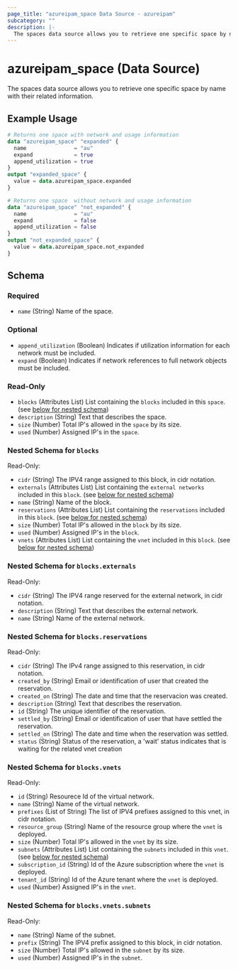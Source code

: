 ```yaml
---
page_title: "azureipam_space Data Source - azureipam"
subcategory: ""
description: |-
  The spaces data source allows you to retrieve one specific space by name with their related information.
---
```


# azureipam_space (Data Source)

The spaces data source allows you to retrieve one specific space by name with their related information.

## Example Usage

```terraform
# Returns one space with network and usage information
data "azureipam_space" "expanded" {
  name               = "au"
  expand             = true
  append_utilization = true
}
output "expanded_space" {
  value = data.azureipam_space.expanded
}

# Returns one space  without network and usage information
data "azureipam_space" "not_expanded" {
  name               = "au"
  expand             = false
  append_utilization = false
}
output "not_expanded_space" {
  value = data.azureipam_space.not_expanded
}
```

<!-- schema generated by tfplugindocs -->
## Schema

### Required

- `name` (String) Name of the space.

### Optional

- `append_utilization` (Boolean) Indicates if utilization information for each network must be included.
- `expand` (Boolean) Indicates if network references to full network objects must be included.

### Read-Only

- `blocks` (Attributes List) List containing the `blocks` included in this `space`. (see [below for nested schema](#nestedatt--blocks))
- `description` (String) Text that describes the space.
- `size` (Number) Total IP's allowed in the `space` by its size.
- `used` (Number) Assigned IP's in the `space`.

<a id="nestedatt--blocks"></a>
### Nested Schema for `blocks`

Read-Only:

- `cidr` (String) The IPV4 range assigned to this block, in cidr notation.
- `externals` (Attributes List) List containing the `external networks` included in this `block`. (see [below for nested schema](#nestedatt--blocks--externals))
- `name` (String) Name of the block.
- `reservations` (Attributes List) List containing the `reservations` included in this `block`. (see [below for nested schema](#nestedatt--blocks--reservations))
- `size` (Number) Total IP's allowed in the `block` by its size.
- `used` (Number) Assigned IP's in the `block`.
- `vnets` (Attributes List) List containing the `vnet` included in this `block`. (see [below for nested schema](#nestedatt--blocks--vnets))

<a id="nestedatt--blocks--externals"></a>
### Nested Schema for `blocks.externals`

Read-Only:

- `cidr` (String) The IPV4 range reserved for the external network, in cidr notation.
- `description` (String) Text that describes the external network.
- `name` (String) Name of the external network.


<a id="nestedatt--blocks--reservations"></a>
### Nested Schema for `blocks.reservations`

Read-Only:

- `cidr` (String) The IPv4 range assigned to this reservation, in cidr notation.
- `created_by` (String) Email or identification of user that created the reservation.
- `created_on` (String) The date and time that the reservacion was created.
- `description` (String) Text that describes the reservation.
- `id` (String) The unique identifier of the reservation.
- `settled_by` (String) Email or identification of user that have settled the reservation.
- `settled_on` (String) The date and time when the reservation was settled.
- `status` (String) Status of the reservation, a 'wait' status indicates that is waiting for the related vnet creation


<a id="nestedatt--blocks--vnets"></a>
### Nested Schema for `blocks.vnets`

Read-Only:

- `id` (String) Resourece Id of the virtual network.
- `name` (String) Name of the virtual network.
- `prefixes` (List of String) The list of IPV4 prefixes assigned to this vnet, in cidr notation.
- `resource_group` (String) Name of the resource group where the `vnet` is deployed.
- `size` (Number) Total IP's allowed in the `vnet` by its size.
- `subnets` (Attributes List) List containing the `subnets` included in this `vnet`. (see [below for nested schema](#nestedatt--blocks--vnets--subnets))
- `subscription_id` (String) Id of the Azure subscription where the `vnet` is deployed.
- `tenant_id` (String) Id of the Azure tenant where the `vnet` is deployed.
- `used` (Number) Assigned IP's in the `vnet`.

<a id="nestedatt--blocks--vnets--subnets"></a>
### Nested Schema for `blocks.vnets.subnets`

Read-Only:

- `name` (String) Name of the subnet.
- `prefix` (String) The IPV4 prefix assigned to this block, in cidr notation.
- `size` (Number) Total IP's allowed in the `subnet` by its size.
- `used` (Number) Assigned IP's in the `subnet`.